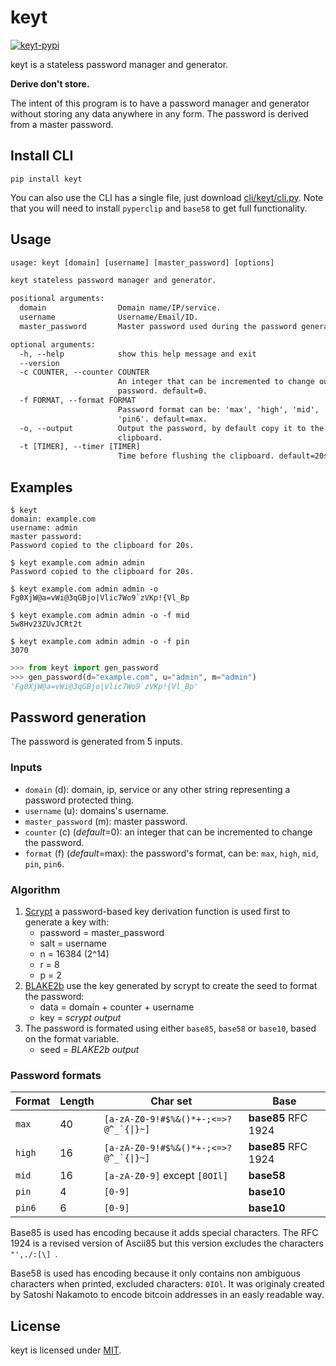 # keyt

[![keyt-pypi](https://img.shields.io/pypi/v/keyt.svg)](https://pypi.python.org/pypi/keyt)

keyt is a stateless password manager and generator.

**Derive don't store.**

The intent of this program is to have a password manager and generator without storing any data anywhere in any form. The password is derived from a master password.

## Install CLI

```shell
pip install keyt
```

You can also use the CLI has a single file, just download [cli/keyt/cli.py](./cli/keyt/cli.py). Note that you will need to install `pyperclip` and `base58` to get full functionality.

## Usage

```txt
usage: keyt [domain] [username] [master_password] [options]

keyt stateless password manager and generator.

positional arguments:
  domain                Domain name/IP/service.
  username              Username/Email/ID.
  master_password       Master password used during the password generation.

optional arguments:
  -h, --help            show this help message and exit
  --version
  -c COUNTER, --counter COUNTER
                        An integer that can be incremented to change our the
                        password. default=0.
  -f FORMAT, --format FORMAT
                        Password format can be: 'max', 'high', 'mid', 'pin' or
                        'pin6'. default=max.
  -o, --output          Output the password, by default copy it to the
                        clipboard.
  -t [TIMER], --timer [TIMER]
                        Time before flushing the clipboard. default=20s.
```

## Examples

```text
$ keyt
domain: example.com
username: admin
master password:
Password copied to the clipboard for 20s.

$ keyt example.com admin admin
Password copied to the clipboard for 20s.

$ keyt example.com admin admin -o
Fg0XjW@a=vWi@3qGBjo|Vlic7Wo9`zVKp!{Vl_Bp

$ keyt example.com admin admin -o -f mid
5w8Hv23ZUvJCRt2t

$ keyt example.com admin admin -o -f pin
3070
```

```python
>>> from keyt import gen_password
>>> gen_password(d="example.com", u="admin", m="admin")
'Fg0XjW@a=vWi@3qGBjo|Vlic7Wo9`zVKp!{Vl_Bp'
```

## Password generation

The password is generated from 5 inputs.

### Inputs

* `domain` (d): domain, ip, service or any other string representing a password protected thing.
* `username` (u): domains's username.
* `master_password` (m): master password.
* `counter` (c) (*default*=0): an integer that can be incremented to change the password.
* `format` (f) (*default*=max): the password's format, can be: `max`, `high`, `mid`, `pin`, `pin6`.

### Algorithm

1. [Scrypt](https://en.wikipedia.org/wiki/Scrypt) a password-based key derivation function is used first to generate a key with:
    * password = master_password
    * salt = username
    * n = 16384 (2^14)
    * r = 8
    * p = 2
2. [BLAKE2b](https://en.wikipedia.org/wiki/BLAKE_(hash_function)) use the key generated by scrypt to create the seed to format the password:
    * data = domain + counter + username
    * key = *scrypt output*
3. The password is formated using either `base85`, `base58` or `base10`, based on the format variable.
    * seed = *BLAKE2b output*

### Password formats

| Format | Length | Char set                                | Base                |
| ------ | ------ | --------------------------------------- | ------------------- |
| `max`  | 40     | ``[a-zA-Z0-9!#$%&()*+-;<=>?@^_`{\|}~]`` | **base85** RFC 1924 |
| `high` | 16     | ``[a-zA-Z0-9!#$%&()*+-;<=>?@^_`{\|}~]`` | **base85** RFC 1924 |
| `mid`  | 16     | `[a-zA-Z0-9]` except `[0OIl]`           | **base58**          |
| `pin`  | 4      | `[0-9]`                                 | **base10**          |
| `pin6` | 6      | `[0-9]`                                 | **base10**          |

Base85 is used has encoding because it adds special characters. The RFC 1924 is a revised version of Ascii85 but this version excludes the characters `"',./:[\] `.

Base58 is used has encoding because it only contains non ambiguous characters when printed, excluded characters: `0IOl`. It was originaly created by Satoshi Nakamoto to encode bitcoin addresses in an easly readable way.

## License

keyt is licensed under [MIT](./LICENSE).
